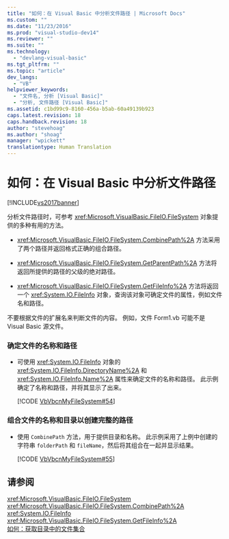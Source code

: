 ```yaml
---
title: "如何：在 Visual Basic 中分析文件路径 | Microsoft Docs"
ms.custom: ""
ms.date: "11/23/2016"
ms.prod: "visual-studio-dev14"
ms.reviewer: ""
ms.suite: ""
ms.technology: 
  - "devlang-visual-basic"
ms.tgt_pltfrm: ""
ms.topic: "article"
dev_langs: 
  - "VB"
helpviewer_keywords: 
  - "文件名, 分析 [Visual Basic]"
  - "分析, 文件路径 [Visual Basic]"
ms.assetid: c1bd99c9-8160-456a-b5ab-60a49139b923
caps.latest.revision: 18
caps.handback.revision: 18
author: "stevehoag"
ms.author: "shoag"
manager: "wpickett"
translationtype: Human Translation
---
```

# 如何：在 Visual Basic 中分析文件路径
[!INCLUDE[vs2017banner](../../../../csharp/includes/vs2017banner.md)]

分析文件路径时，可参考 <xref:Microsoft.VisualBasic.FileIO.FileSystem> 对象提供的多种有用的方法。  
  
-   <xref:Microsoft.VisualBasic.FileIO.FileSystem.CombinePath%2A> 方法采用了两个路径并返回格式正确的组合路径。  
  
-   <xref:Microsoft.VisualBasic.FileIO.FileSystem.GetParentPath%2A> 方法将返回所提供的路径的父级的绝对路径。  
  
-   <xref:Microsoft.VisualBasic.FileIO.FileSystem.GetFileInfo%2A> 方法将返回一个 <xref:System.IO.FileInfo> 对象，查询该对象可确定文件的属性，例如文件名和路径。  
  
 不要根据文件的扩展名来判断文件的内容。 例如，文件 Form1.vb 可能不是 Visual Basic 源文件。  
  
### 确定文件的名称和路径  
  
-   可使用 <xref:System.IO.FileInfo> 对象的 <xref:System.IO.FileInfo.DirectoryName%2A> 和 <xref:System.IO.FileInfo.Name%2A> 属性来确定文件的名称和路径。 此示例确定了名称和路径，并将其显示了出来。  
  
     [!CODE [VbVbcnMyFileSystem#54](../CodeSnippet/VS_Snippets_VBCSharp/VbVbcnMyFileSystem#54)]  
  
### 组合文件的名称和目录以创建完整的路径  
  
-   使用 `CombinePath` 方法，用于提供目录和名称。 此示例采用了上例中创建的字符串 `folderPath` 和 `fileName`，然后将其组合在一起并显示结果。  
  
     [!CODE [VbVbcnMyFileSystem#55](../CodeSnippet/VS_Snippets_VBCSharp/VbVbcnMyFileSystem#55)]  
  
## 请参阅  
 <xref:Microsoft.VisualBasic.FileIO.FileSystem>   
 <xref:Microsoft.VisualBasic.FileIO.FileSystem.CombinePath%2A>   
 <xref:System.IO.FileInfo>   
 <xref:Microsoft.VisualBasic.FileIO.FileSystem.GetFileInfo%2A>   
 [如何：获取目录中的文件集合](../../../../visual-basic/developing-apps/programming/drives-directories-files/how-to-get-the-collection-of-files-in-a-directory.md)